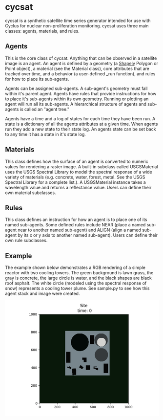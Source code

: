 # cycsat
cycsat is a synthetic satellite time series generator intended for use with Cyclus for nuclear non-proliferation monitoring. cycsat uses three main classes: agents, materials, and rules.

## Agents
This is the core class of cycsat. Anything that can be observed in a satellite image is an agent. An agent is defined by a geometry (a [Shapely](https://pypi.python.org/pypi/Shapely) Polygon or Point object), a material (see the Material class), core attributes that are tracked over time, and a behavior (a user-defined _run function), and rules for how to place its sub-agents.

Agents can be assigned sub-agents. A sub-agent's geometry must fall within it's parent agent. Agents have rules that provide instructions for how to place it's sub-agents within its own geometry. Running or plotting an agent will run all its sub-agents. A hierarchical structure of agents and sub-agents is called an "agent tree."

Agents have a time and a log of states for each time they have been run. A state is a dictionary of all the agents attributes at a given time. When agents run they add a new state to their state log. An agents state can be set back to any time it has a state in it's state log.

## Materials
This class defines how the surface of an agent is converted to numeric values for rendering a raster image. A built-in subclass called USGSMaterial uses the USGS Spectral Library to model the spectral response of a wide variety of materials (e.g. concrete, water, forest, metal. See the USGS Spectral Library for a complete list.). A USGSMaterial instance takes a wavelength value and returns a reflectance value. Users can define their own material subclasses.

## Rules
This class defines an instruction for how an agent is to place one of its named sub-agents. Some defined rules include NEAR (place a named sub-agent near to another named sub-agent) and ALIGN (align a named sub-agent by its x or y axis to another named sub-agent). Users can define their own rule subclasses.

## Example
The example shown below demonstrates a RGB rendering of a simple reactor with two cooling towers. The green background is lawn grass, the gray is concrete, the large circle is water, and the black shapes are black roof asphalt. The white circle (modeled using the spectral response of snow) represents a cooling tower plume. See sample.py to see how this agent stack and image were created.

![example png](/samples/site_render_example.png?raw=true "example")
